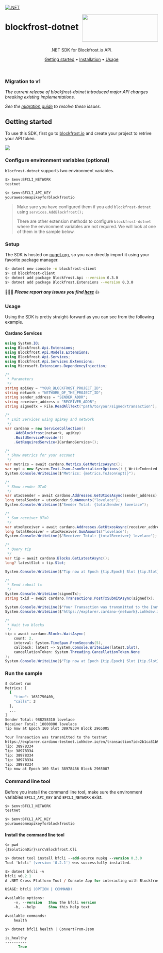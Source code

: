 [![.NET](https://github.com/blockfrost/blockfrost-dotnet/actions/workflows/dotnet.yml/badge.svg?branch=master)](https://github.com/blockfrost/blockfrost-dotnet/actions/workflows/dotnet.yml)
<br/>

<img src="https://blockfrost.io/images/logo.svg" width="250" align="right" height="90">

# blockfrost-dotnet

<br/>

<p align="center">.NET SDK for Blockfrost.io API.</p>
<p align="center">
  <a href="#getting-started">Getting started</a> •
  <a href="#installation">Installation</a> •
  <a href="#usage">Usage</a>
</p>
<br>

### Migration to v1

*The current release of blockfrost-dotnet introduced major API changes breaking existing implementations.*

*See the [migration guide](https://github.com/blockfrost/blockfrost-dotnet/wiki/Migration-Guide) to resolve these issues.*

## Getting started

To use this SDK, first go to [blockfrost.io](https://blockfrost.io) and create your project to retrive your API token.

<img src="https://i.imgur.com/smY12ro.png">

<br/>

### Configure environment variables (optional)

`blocfrost-dotnet` supports two environment variables.

```ps
$> $env:BFCLI_NETWORK
testnet

$> $env:BFCLI_API_KEY
yourawesomeapikeyforblockfrostio
```

> Make sure you have configured them if you add `blockfrost-dotnet` using `services.AddBlockfrost();`
>
> There are other extension methods to configure `blockfrost-dotnet` where the environment variables are not required. We will look at one of them in the sample below.

### Setup

The SDK is hosted on [nuget.org](https://www.nuget.org/packages/Blockfrost.Api/latest), so you can directly import it using your favorite package manager.

```sh
$> dotnet new console -n blockfrost-client
$> cd blockfrost-client
$> dotnet add package Blockfrost.Api --version 0.3.0
$> dotnet add package Blockfrost.Extensions --version 0.3.0
```

🚧🚧🚧 ***Please report any issues you find [here](https://github.com/blockfrost/blockfrost-dotnet/issues/new)*** 👍

### Usage

Using the SDK is pretty straight-forward as you can see from the following example.

#### Cardano Services

```cs
using System.IO;
using Blockfrost.Api.Extensions;
using Blockfrost.Api.Models.Extensions;
using Blockfrost.Api.Services;
using Blockfrost.Api.Services.Extensions;
using Microsoft.Extensions.DependencyInjection;

/*
 * Parameters
 */
string apiKey = "YOUR_BLOCKFROST_PROJECT_ID";
string network = "NETWORK_OF_THE_PROJECT_ID";
string sender_address = "SENDER_ADDR";
string receiver_address = "RECEIVER_ADDR";
string signedTx = File.ReadAllText("path/to/your/signed/transaction");

/*
 * Init Services using apiKey and network
 */
var cardano = new ServiceCollection()
    .AddBlockfrost(network, apiKey)
    .BuildServiceProvider()
    .GetRequiredService<ICardanoService>();

/*
 * Show metrics for your account
 */
var metrics = await cardano.Metrics.GetMetricsAsync();
var opt = new System.Text.Json.JsonSerializerOptions() { WriteIndented = true };
System.Console.WriteLine($"Metrics: {metrics.ToJson(opt)}");

/*
 * Show sender UTxO
 */
var utxoSender = await cardano.Addresses.GetUtxosAsync(sender_address);
long totalSender = utxoSender.SumAmounts("lovelace");
System.Console.WriteLine($"Sender Total: {totalSender} lovelace");

/*
 * Sum receiver UTxO
 */
var utxoReceiver = await cardano.Addresses.GetUtxosAsync(receiver_address);
long totalReceiver = utxoReceiver.SumAmounts("lovelace");
System.Console.WriteLine($"Receiver Total: {totalReceiver} lovelace");

/*
 * Query tip
 */
var tip = await cardano.Blocks.GetLatestAsync();
long? latestSlot = tip.Slot;

System.Console.WriteLine($"Tip now at Epoch {tip.Epoch} Slot {tip.Slot} Block {tip.Height}");

/*
 * Send submit tx
 */
System.Console.WriteLine(signedTx);
string txid = await cardano.Transactions.PostTxSubmitAsync(signedTx);

System.Console.WriteLine($"Your Transaction was transmitted to the {network}");
System.Console.WriteLine($"https://explorer.cardano-{network}.iohkdev.io/en/transaction?id={txid}");

/*
 * Wait two blocks
 */
tip = await cardano.Blocks.WaitAsync(
    count: 2,
    interval: System.TimeSpan.FromSeconds(5),
    callback: latest => System.Console.WriteLine(latest.Slot),
    cancellationToken: System.Threading.CancellationToken.None
);
System.Console.WriteLine($"Tip now at Epoch {tip.Epoch} Slot {tip.Slot} Block {tip.Height}");
```

### Run the sample

```sh
$ dotnet run
Metrics: [
  {
    "time": 1631750400,
    "calls": 3
  },
  ...
]
Sender Total: 988258310 lovelace
Receiver Total: 10000000 lovelace
Tip now at Epoch 160 Slot 38978334 Block 2965005

Your Transaction was transmitted to the testnet
https://explorer.cardano-testnet.iohkdev.io/en/transaction?id=2b1ca81b94c5dd737fe939444264046c6fbbe96ff403e49ee99e8022b0e512bb
Tip: 38978334
Tip: 38978334
Tip: 38978334
Tip: 38978334
Tip: 38978334
Tip now at Epoch 160 Slot 38978436 Block 2965007
```

### Command line tool

Before you install the command line tool, make sure the environment variables `BFCLI_API_KEY` and `BFCLI_NETWORK` exist.

```ps
$> $env:BFCLI_NETWORK
testnet

$> $env:BFCLI_API_KEY
yourawesomeapikeyforblockfrostio
```

#### Install the command line tool

```ps
$> pwd
{$SolutionDir}\src\Blockfrost.Cli

$> dotnet tool install bfcli --add-source nupkg --version 0.3.0
Tool 'bfcli' (version '0.2.1') was successfully installed.

$> dotnet bfcli -v
bfcli v0.2.1
A .NET Cross Platform Tool / Console App for interacting with Blockfrost API.

USAGE: bfcli (OPTION | COMMAND)

Available options:
    -v, --version   Show the bfcli version
    -h, --help      Show this help text

Available commands:
    health

$> dotnet bfcli health | ConvertFrom-Json

is_healthy
----------
      True
```

<!--

### IPFS

```cs
// TODO
```

For a more detailed list of possibilities, [check out the wiki](https://github.com/blockfrost/blockfrost-dotnet/wiki).

-->
